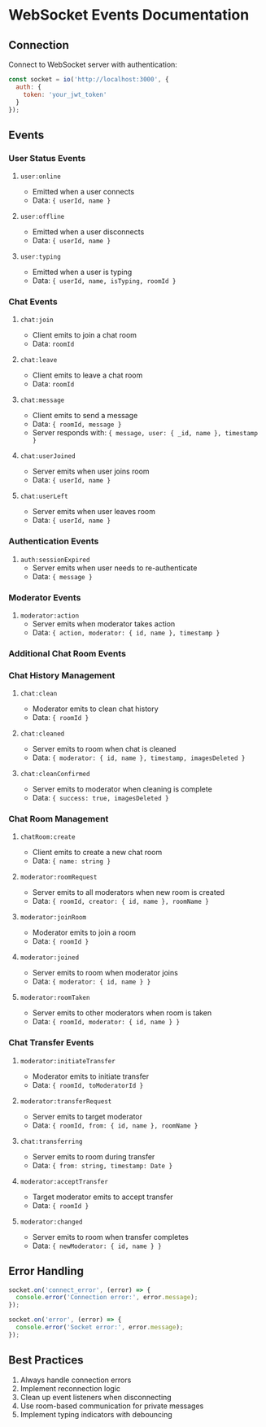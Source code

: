 # WebSocket Events Documentation

## Connection
Connect to WebSocket server with authentication:
```javascript
const socket = io('http://localhost:3000', {
  auth: {
    token: 'your_jwt_token'
  }
});
```

## Events

### User Status Events
1. `user:online`
   - Emitted when a user connects
   - Data: `{ userId, name }`

2. `user:offline`
   - Emitted when a user disconnects
   - Data: `{ userId, name }`

3. `user:typing`
   - Emitted when a user is typing
   - Data: `{ userId, name, isTyping, roomId }`

### Chat Events
1. `chat:join`
   - Client emits to join a chat room
   - Data: `roomId`

2. `chat:leave`
   - Client emits to leave a chat room
   - Data: `roomId`

3. `chat:message`
   - Client emits to send a message
   - Data: `{ roomId, message }`
   - Server responds with: `{ message, user: { _id, name }, timestamp }`

4. `chat:userJoined`
   - Server emits when user joins room
   - Data: `{ userId, name }`

5. `chat:userLeft`
   - Server emits when user leaves room
   - Data: `{ userId, name }`

### Authentication Events
1. `auth:sessionExpired`
   - Server emits when user needs to re-authenticate
   - Data: `{ message }`

### Moderator Events
1. `moderator:action`
   - Server emits when moderator takes action
   - Data: `{ action, moderator: { id, name }, timestamp }`

### Additional Chat Room Events

### Chat History Management
1. `chat:clean`
   - Moderator emits to clean chat history
   - Data: `{ roomId }`

2. `chat:cleaned`
   - Server emits to room when chat is cleaned
   - Data: `{ moderator: { id, name }, timestamp, imagesDeleted }`

3. `chat:cleanConfirmed`
   - Server emits to moderator when cleaning is complete
   - Data: `{ success: true, imagesDeleted }`

### Chat Room Management
1. `chatRoom:create`
   - Client emits to create a new chat room
   - Data: `{ name: string }`

2. `moderator:roomRequest`
   - Server emits to all moderators when new room is created
   - Data: `{ roomId, creator: { id, name }, roomName }`

3. `moderator:joinRoom`
   - Moderator emits to join a room
   - Data: `{ roomId }`

4. `moderator:joined`
   - Server emits to room when moderator joins
   - Data: `{ moderator: { id, name } }`

5. `moderator:roomTaken`
   - Server emits to other moderators when room is taken
   - Data: `{ roomId, moderator: { id, name } }`

### Chat Transfer Events
1. `moderator:initiateTransfer`
   - Moderator emits to initiate transfer
   - Data: `{ roomId, toModeratorId }`

2. `moderator:transferRequest`
   - Server emits to target moderator
   - Data: `{ roomId, from: { id, name }, roomName }`

3. `chat:transferring`
   - Server emits to room during transfer
   - Data: `{ from: string, timestamp: Date }`

4. `moderator:acceptTransfer`
   - Target moderator emits to accept transfer
   - Data: `{ roomId }`

5. `moderator:changed`
   - Server emits to room when transfer completes
   - Data: `{ newModerator: { id, name } }`

## Error Handling
```javascript
socket.on('connect_error', (error) => {
  console.error('Connection error:', error.message);
});

socket.on('error', (error) => {
  console.error('Socket error:', error.message);
});
```

## Best Practices
1. Always handle connection errors
2. Implement reconnection logic
3. Clean up event listeners when disconnecting
4. Use room-based communication for private messages
5. Implement typing indicators with debouncing 